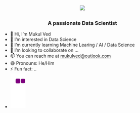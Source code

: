<div>
   <h1 align="center"?
    <a href="https://git.io/typing-svg">
        <img src="https://readme-typing-svg.herokuapp.com/?font=Righteous&size=35&center=true&vCenter=true&width=500&height=70&duration=4000&lines=Hi+There!;+I'm+Mukul+Ved!" />
    </a>
   </h1>

   <h3 align="center">A passionate Data Scientist </h3>
</div>


- 👋 Hi, I’m Mukul Ved
- 👀 I’m interested in Data Science 
- 🌱 I’m currently learning Machine Learing / AI / Data Science 
- 💞️ I’m looking to collaborate on ...
- 📫 You can reach me at mukulved@outlook.com
- 😄 Pronouns: He/Him
- ⚡ Fun fact: ..
- ![Snake animation](https://github.com/vedmukul/vedmukul/blob/output/github-contribution-grid-snake.gif)

<!---
vedmukul/vedmukul is a ✨ special ✨ repository because its `README.md` (this file) appears on your GitHub profile.
You can click the Preview link to take a look at your changes.
--->
